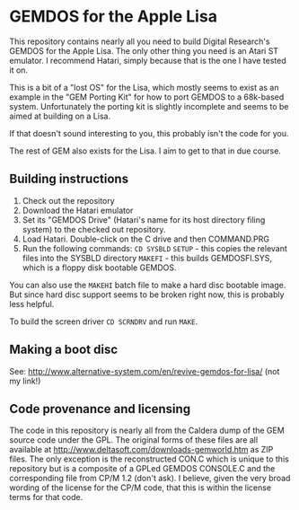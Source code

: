 # GEMDOS for the Apple Lisa

This repository contains nearly all you need to build Digital Research's GEMDOS for the Apple Lisa.  The only other thing you need is an Atari ST emulator.  I recommend Hatari, simply because that is the one I have tested it on.

This is a bit of a "lost OS" for the Lisa, which mostly seems to exist as an example in the "GEM Porting Kit" for how to port GEMDOS to a 68k-based system.  Unfortunately the porting kit is slightly incomplete and seems to be aimed at building on a Lisa.

If that doesn't sound interesting to you, this probably isn't the code for you.

The rest of GEM also exists for the Lisa.  I aim to get to that in due course.


## Building instructions

1. Check out the repository
2. Download the Hatari emulator
3. Set its "GEMDOS Drive" (Hatari's name for its host directory filing system) to the checked out repository.
4. Load Hatari.  Double-click on the C drive and then COMMAND.PRG
5. Run the following commands:
   `CD SYSBLD`
   `SETUP` - this copies the relevant files into the SYSBLD directory
   `MAKEFI` - this builds GEMDOSFI.SYS, which is a floppy disk bootable GEMDOS.
   
   
You can also use the `MAKEHI` batch file to make a hard disc bootable image.  But since hard disc support seems to be broken right now, this is probably less helpful.

To build the screen driver `CD SCRNDRV` and run `MAKE`.

## Making a boot disc

See: http://www.alternative-system.com/en/revive-gemdos-for-lisa/ (not my link!)


## Code provenance and licensing

The code in this repository is nearly all from the Caldera dump of the GEM source code under the GPL.  The original forms of these files are all available at http://www.deltasoft.com/downloads-gemworld.htm as ZIP files.  The only exception is the reconstructed CON.C which is unique to this repository but is a composite of a GPLed GEMDOS CONSOLE.C and the corresponding file from CP/M 1.2 (don't ask).  I believe, given the very broad wording of the license for the CP/M code, that this is within the license terms for that code.